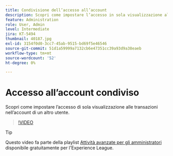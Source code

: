 ```yaml
---
title: Condivisione dell’accesso all’account
description: Scopri come impostare l’accesso in sola visualizzazione alle transazioni nell’account di un altro utente
feature: Administration
role: User, Admin
level: Intermediate
jira: KT-5494
thumbnail: 40187.jpg
exl-id: 3154f0d0-3cc7-45ab-9515-bd69f5e46546
source-git-commit: 51d1a59999a7132cb6e47351cc39a93d9a38eaeb
workflow-type: tm+mt
source-wordcount: '52'
ht-degree: 0%

---
```


# Accesso all’account condiviso

Scopri come impostare l’accesso di sola visualizzazione alle transazioni nell’account di un altro utente.

>[!VIDEO](https://video.tv.adobe.com/v/40187?quality=12&learn=on&hidetitle=true)

>[!TIP]
>
>Questo video fa parte della playlist [Attività avanzate per gli amministratori](https://experienceleague.adobe.com/en/playlists/acrobat-sign-perform-advanced-tasks-administrators) disponibile gratuitamente per l&#39;Experience League.
